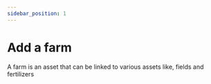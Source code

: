 ```yaml
---
sidebar_position: 1
---
```


# Add a farm

A farm is an asset that can be linked to various assets like, fields and fertilizers

